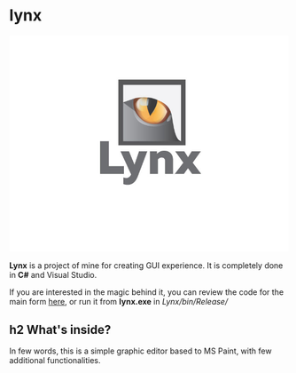 # lynx
![alt text](https://github.com/reigncraving/lynx/blob/master/Lynx/Resources/Lynx-logo.jpg)

**Lynx** is a project of mine for creating GUI experience. It is completely done in **C#** and Visual Studio.

If you are interested in the magic behind it, you can review the code for the main form [here](https://github.com/reigncraving/lynx/blob/master/Lynx/LynxForm.cs), or run it from **lynx.exe** in *Lynx/bin/Release/*

## h2 What's inside?

In few words, this is a simple graphic editor based to MS Paint, with few additional functionalities.
